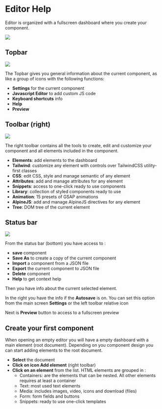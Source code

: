 # Editor Help

Editor is organized with a fullscreen dashboard where you create your component.

![](https://res.cloudinary.com/moodgiver/image/upload/v1634981567/whoobe-one-editor-empty_bl4q9b.jpg)




## Topbar


![](https://res.cloudinary.com/moodgiver/image/upload/v1634981740/whoobe-editor-topbar_zrufgn.jpg)


The Topbar gives you general information about the current component, as like a group of icons with the following functions: 

- **Settings** for the current component
- **Javascript Editor** to add custom JS code
- **Keyboard shortcuts** info
- **Help**
- **Preview**

## Toolbar (right)

![](https://res.cloudinary.com/moodgiver/image/upload/v1634982034/whoobe-editor-toolbar-right_bn6nhh.jpg)


The right toolbar contains all the tools to create, edit and customize your component and all elements included in the component.

- **Elements**: add elements to the dashboard
- **Tailwind**: customize any element with controls over TailwindCSS utility-first classes
- **CSS**: edit CSS, style and manage semantic of any element
- **Attributes**: add and manage attributes for any element
- **Snippets**: access to one-click ready to use components
- **Library**: collection of styled components ready to use
- **Animation**: 15 presets of GSAP animations
- **AlpineJS**: add and manage AlpineJS directives for any element
- **Tree**: DOM tree of the current element


## Status bar

![](https://res.cloudinary.com/moodgiver/image/upload/v1634982034/whoobe-editor-toolbar-bottom_uvqbvh.jpg)

From the status bar (bottom) you have access to :

- **save** component
- **Save As** to create a copy of the current component
- **Import** a component from a JSON file
- **Export** the current component to JSON file
- **Delete** component
- **Help** to get context help

Then you have info about the current selected element.

In the right you have the info if the **Autosave** is on. You can set this option from the main screen **Settings** or the left toolbar relative icon

Next is **Preview** button to access to a fullscreen preview


## Create your first component

When opening an empty editor you will have a empty dashboard with a main element (root document). Depending on you component design you can start adding elements to the root document.

- **Select** the document
- **Click on icon Add element** (right toolbar)
- **Click on an element** from the list. HTML elements are grouped in :
    - Containers: are the elements that can be nested. All other elements requires at least a container
    - Text: most used text elements 
    - Media: includes images, video, icons and download (files)
    - Form: form fields and buttons
    - Snippets: ready to use one-click templates




